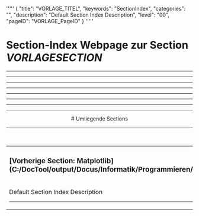 '''''
{
"title": "VORLAGE_TITEL",
"keywords": "SectionIndex",
"categories": "",
"description": "Default Section Index Description",
"level": "00",
"pageID": "VORLAGE_PageID"
}
'''''


<h1>Section-Index Webpage zur Section <i>VORLAGESECTION</i></h1>

<hr><hr><hr><hr><hr><center><hr><hr><hr> # Umliegende Sections
 </h2><br><table><thead> <tr> <th><center>Vorgelagerte Section</center></th> <th><center>Nachgelagerte Section</center></th></tr></thead><tbody><tr><td><h3>[Vorherige Section: Matplotlib](C:/DocTool/output/Docus/Informatik/Programmieren/Python/10_Bibliotheken/Matplotlib/SectionIndex_DocTooloutputDocusInformatikProgrammierenPython10_BibliothekenMatplotlib.html)</h3><br>Default Section Index Description<hr></td><td>Es gibt keine weiteren nachgelagerten Sections</td></tr></tbody></table>